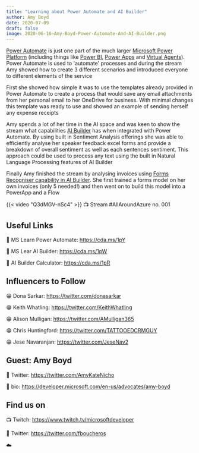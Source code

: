 ```yaml
---
title: "Learning about Power Automate and AI Builder"
author: Amy Boyd
date: 2020-07-09
draft: false
image: 2020-06-16–Amy-Boyd-Power-Automate-And-AI-Builder.png
---
```


[Power Automate](https://cda.ms/1pT) is just one part of the much larger [Microsoft Power Platform](https://docs.microsoft.com/en-us/learn/paths/power-plat-fundamentals/) (including things like [Power BI](https://docs.microsoft.com/en-us/power-bi/), [Power Apps](https://docs.microsoft.com/en-us/learn/modules/introduction-power-apps/) and [Virtual Agents](https://docs.microsoft.com/en-us/power-platform-release-plan/2020wave2/power-virtual-agents/)). Power Automate is used to 'automate' processes and during the stream Amy showed how to create 3 different scenarios and introduced everyone to different elements of the service

First she showed how simple it was to use the templates already provided in Power Automate to create a process that would save any email attachments from her personal email to her OneDrive for business. With minimal changes this template was ready to use and showed an example of sending herself any expense receipts 

Amy spends a lot of her time in the AI space and was keen to show the stream what capabilities [AI Builder](https://cda.ms/1pV) has when integrated with Power Automate. By using built in Sentiment Analysis offerings she was able to efficiently analyse her speaker feedback excel forms and provide a breakdown of overall sentiment as well as each sentences sentiment. This approach could be used to process any text using the built in Natural Language Processing features of AI Builder 

Finally Amy finished the stream by analysing invoices using [Forms Recogniser capability in AI Builder](https://flow.microsoft.com/en-us/blog/ai-builder-form-processing-now-lets-you-recognize-undetected-fields/). She first trained a forms model on her own invoices (only 5 needed!) and then went on to build this model into a PowerApp and a Flow

{{< video "Q3dMGV-nSc4" >}}
📺 Stream #AllAroundAzure no. 001

## Useful Links

🔗 MS Learn Power Automate: https://cda.ms/1pY

🔗 MS Lear AI Builder: https://cda.ms/1pW

🔗 AI Builder Calculator: https://cda.ms/1pR

## Influencers to Follow

😁 Dona Sarkar: https://twitter.com/donasarkar

😁 Keith Whatling: https://twitter.com/KeithWhatling

😁 Alison Mulligan: https://twitter.com/AMulligan365

😁 Chris Huntingford: https://twitter.com/TATTOOEDCRMGUY

😁 Jese Navaranjan: https://twitter.com/JeseNav2

## Guest: Amy Boyd

🔗 Twitter: https://twitter.com/AmyKateNicho

🔗 bio: https://developer.microsoft.com/en-us/advocates/amy-boyd

## Find us on

📺 Twitch: https://www.twitch.tv/microsoftdeveloper

🔗 Twitter: https://twitter.com/fboucheros

☁️